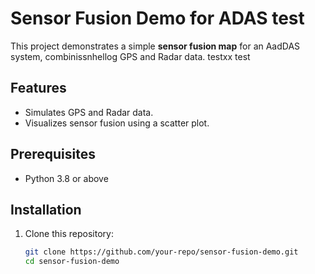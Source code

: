 # Sensor Fusion Demo for ADAS test

This project demonstrates a simple **sensor fusion map** for an AadDAS system, combinissnhellog GPS and Radar data. testxx test

## Features
- Simulates GPS and Radar data.
- Visualizes sensor fusion using a scatter plot.

## Prerequisites
- Python 3.8 or above

## Installation
1. Clone this repository:
   ```bash
   git clone https://github.com/your-repo/sensor-fusion-demo.git
   cd sensor-fusion-demo

